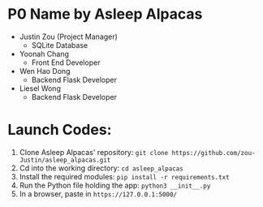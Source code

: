 # P0 Name by Asleep Alpacas

* Justin Zou (Project Manager)
  * SQLite Database
* Yoonah Chang
  * Front End Developer
* Wen Hao Dong
  * Backend Flask Developer
* Liesel Wong
  * Backend Flask Developer

# Launch Codes:

1. Clone Asleep Alpacas' repository: `git clone https://github.com/zou-Justin/asleep_alpacas.git`
2. Cd into the working directory: `cd asleep_alpacas`
3. Install the required modules: `pip install -r requirements.txt`
4. Run the Python file holding the app: `python3 __init__.py`
5. In a browser, paste in `https://127.0.0.1:5000/`
